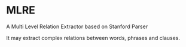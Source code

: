 MLRE
====

A Multi Level Relation Extractor based on Stanford Parser

It may extract complex relations between words, phrases and clauses.
